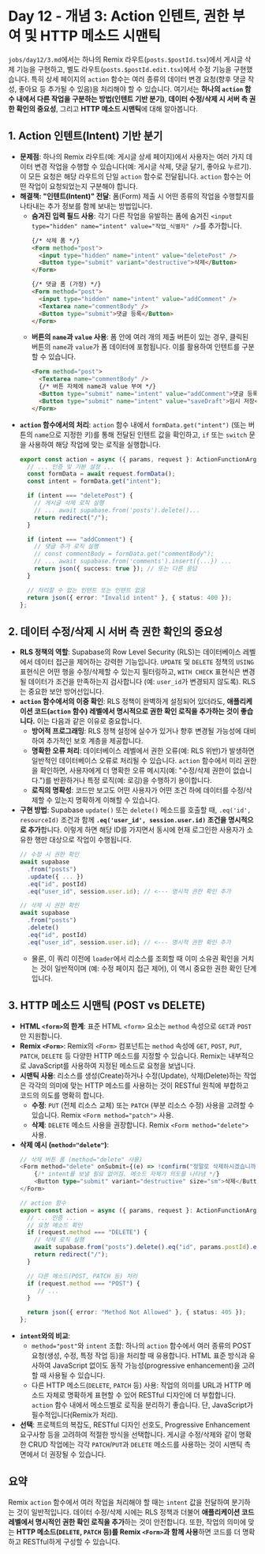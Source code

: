 # Day 12 - 개념 3: Action 인텐트, 권한 부여 및 HTTP 메소드 시맨틱

`jobs/day12/3.md`에서는 하나의 Remix 라우트(`posts.$postId.tsx`)에서 게시글 삭제 기능을 구현하고, 별도 라우트(`posts.$postId.edit.tsx`)에서 수정 기능을 구현했습니다. 특히 상세 페이지의 `action` 함수는 여러 종류의 데이터 변경 요청(향후 댓글 작성, 좋아요 등 추가될 수 있음)을 처리해야 할 수 있습니다. 여기서는 **하나의 `action` 함수 내에서 다른 작업을 구분하는 방법(인텐트 기반 분기)**, **데이터 수정/삭제 시 서버 측 권한 확인의 중요성**, 그리고 **HTTP 메소드 시맨틱**에 대해 알아봅니다.

## 1. Action 인텐트(Intent) 기반 분기

*   **문제점**: 하나의 Remix 라우트(예: 게시글 상세 페이지)에서 사용자는 여러 가지 데이터 변경 작업을 수행할 수 있습니다(예: 게시글 삭제, 댓글 달기, 좋아요 누르기). 이 모든 요청은 해당 라우트의 단일 `action` 함수로 전달됩니다. `action` 함수는 어떤 작업이 요청되었는지 구분해야 합니다.
*   **해결책: "인텐트(Intent)" 전달**: 폼(Form) 제출 시 어떤 종류의 작업을 수행할지를 나타내는 추가 정보를 함께 보내는 방법입니다.
    *   **숨겨진 입력 필드 사용**: 각기 다른 작업을 유발하는 폼에 숨겨진 `<input type="hidden" name="intent" value="작업_식별자" />`를 추가합니다.
        ```html
        {/* 삭제 폼 */}
        <Form method="post">
          <input type="hidden" name="intent" value="deletePost" />
          <Button type="submit" variant="destructive">삭제</Button>
        </Form>

        {/* 댓글 폼 (가정) */}
        <Form method="post">
          <input type="hidden" name="intent" value="addComment" />
          <Textarea name="commentBody" />
          <Button type="submit">댓글 등록</Button>
        </Form>
        ```
    *   **버튼의 `name`과 `value` 사용**: 폼 안에 여러 개의 제출 버튼이 있는 경우, 클릭된 버튼의 `name`과 `value`가 폼 데이터에 포함됩니다. 이를 활용하여 인텐트를 구분할 수 있습니다.
        ```html
        <Form method="post">
          <Textarea name="commentBody" />
          {/* 버튼 자체에 name과 value 부여 */}
          <Button type="submit" name="intent" value="addComment">댓글 등록</Button>
          <Button type="submit" name="intent" value="saveDraft">임시 저장</Button>
        </Form>
        ```
*   **`action` 함수에서의 처리**: `action` 함수 내에서 `formData.get("intent")` (또는 버튼의 `name`으로 지정한 키)를 통해 전달된 인텐트 값을 확인하고, `if` 또는 `switch` 문을 사용하여 해당 작업에 맞는 로직을 실행합니다.
    ```typescript
    export const action = async ({ params, request }: ActionFunctionArgs) => {
      // ... 인증 및 기본 설정 ...
      const formData = await request.formData();
      const intent = formData.get("intent");

      if (intent === "deletePost") {
        // 게시글 삭제 로직 실행
        // ... await supabase.from('posts').delete()...
        return redirect("/");
      }

      if (intent === "addComment") {
        // 댓글 추가 로직 실행
        // const commentBody = formData.get("commentBody");
        // ... await supabase.from('comments').insert({...}) ...
        return json({ success: true }); // 또는 다른 응답
      }

      // 처리할 수 없는 인텐트 또는 인텐트 없음
      return json({ error: "Invalid intent" }, { status: 400 });
    };
    ```

## 2. 데이터 수정/삭제 시 서버 측 권한 확인의 중요성

*   **RLS 정책의 역할**: Supabase의 Row Level Security (RLS)는 데이터베이스 레벨에서 데이터 접근을 제어하는 강력한 기능입니다. `UPDATE` 및 `DELETE` 정책의 `USING` 표현식은 어떤 행을 수정/삭제할 수 있는지 필터링하고, `WITH CHECK` 표현식은 변경될 데이터가 조건을 만족하는지 검사합니다 (예: `user_id`가 변경되지 않도록). RLS는 중요한 보안 방어선입니다.
*   **`action` 함수에서의 이중 확인**: RLS 정책이 완벽하게 설정되어 있더라도, **애플리케이션 코드(`action` 함수) 레벨에서 명시적으로 권한 확인 로직을 추가하는 것이 좋습니다.** 이는 다음과 같은 이유로 중요합니다.
    *   **방어적 프로그래밍**: RLS 정책 설정에 실수가 있거나 향후 변경될 가능성에 대비하여 추가적인 보호 계층을 제공합니다.
    *   **명확한 오류 처리**: 데이터베이스 레벨에서 권한 오류(예: RLS 위반)가 발생하면 일반적인 데이터베이스 오류로 처리될 수 있습니다. `action` 함수에서 미리 권한을 확인하면, 사용자에게 더 명확한 오류 메시지(예: "수정/삭제 권한이 없습니다.")를 반환하거나 특정 로직(예: 로깅)을 수행하기 용이합니다.
    *   **로직의 명확성**: 코드만 보고도 어떤 사용자가 어떤 조건 하에 데이터를 수정/삭제할 수 있는지 명확하게 이해할 수 있습니다.
*   **구현 방법**: Supabase `update()` 또는 `delete()` 메소드를 호출할 때, `.eq('id', resourceId)` 조건과 함께 **`.eq('user_id', session.user.id)` 조건을 명시적으로 추가**합니다. 이렇게 하면 해당 ID를 가지면서 동시에 현재 로그인한 사용자가 소유한 행만 대상으로 작업이 수행됩니다.
    ```typescript
    // 수정 시 권한 확인
    await supabase
      .from("posts")
      .update({ ... })
      .eq("id", postId)
      .eq("user_id", session.user.id); // <--- 명시적 권한 확인 추가

    // 삭제 시 권한 확인
    await supabase
      .from("posts")
      .delete()
      .eq("id", postId)
      .eq("user_id", session.user.id); // <--- 명시적 권한 확인 추가
    ```
    *   물론, 이 쿼리 이전에 `loader`에서 리소스를 조회할 때 이미 소유권 확인을 거치는 것이 일반적이며 (예: 수정 페이지 접근 제어), 이 역시 중요한 권한 확인 단계입니다.

## 3. HTTP 메소드 시맨틱 (POST vs DELETE)

*   **HTML `<form>`의 한계**: 표준 HTML `<form>` 요소는 `method` 속성으로 `GET`과 `POST`만 지원합니다.
*   **Remix `<Form>`**: Remix의 `<Form>` 컴포넌트는 `method` 속성에 `GET`, `POST`, `PUT`, `PATCH`, `DELETE` 등 다양한 HTTP 메소드를 지정할 수 있습니다. Remix는 내부적으로 JavaScript를 사용하여 지정된 메소드로 요청을 보냅니다.
*   **시맨틱 사용**: 리소스를 생성(Create)하거나 수정(Update), 삭제(Delete)하는 작업은 각각의 의미에 맞는 HTTP 메소드를 사용하는 것이 RESTful 원칙에 부합하고 코드의 의도를 명확히 합니다.
    *   **수정**: `PUT` (전체 리소스 교체) 또는 `PATCH` (부분 리소스 수정) 사용을 고려할 수 있습니다. Remix `<Form method="patch">` 사용.
    *   **삭제**: `DELETE` 메소드 사용을 권장합니다. Remix `<Form method="delete">` 사용.
*   **삭제 예시 (`method="delete"`)**:
    ```typescript
    // 삭제 버튼 폼 (method="delete" 사용)
    <Form method="delete" onSubmit={(e) => !confirm("정말로 삭제하시겠습니까?") && e.preventDefault()}>
        {/* intent를 보낼 필요 없어짐. 메소드 자체가 의도를 나타냄 */}
        <Button type="submit" variant="destructive" size="sm">삭제</Button>
    </Form>

    // action 함수
    export const action = async ({ params, request }: ActionFunctionArgs) => {
      // ... 인증 ...
      // 요청 메소드 확인
      if (request.method === "DELETE") {
        // 삭제 로직 실행
        await supabase.from("posts").delete().eq("id", params.postId).eq("user_id", session.user.id);
        return redirect("/");
      }

      // 다른 메소드(POST, PATCH 등) 처리
      if (request.method === "POST") {
         // ...
      }

      return json({ error: "Method Not Allowed" }, { status: 405 });
    };
    ```
*   **`intent`와의 비교**:
    *   `method="post"`와 `intent` 조합: 하나의 `action` 함수에서 여러 종류의 POST 요청(생성, 수정, 특정 작업 등)을 처리할 때 유용합니다. HTML 표준 방식과 유사하여 JavaScript 없이도 동작 가능성(progressive enhancement)을 고려할 때 사용될 수 있습니다.
    *   다른 HTTP 메소드(`DELETE`, `PATCH` 등) 사용: 작업의 의미를 URL과 HTTP 메소드 자체로 명확하게 표현할 수 있어 RESTful 디자인에 더 부합합니다. `action` 함수 내에서 메소드별로 로직을 분리하기 좋습니다. 단, JavaScript가 필수적입니다(Remix가 처리).
*   **선택**: 프로젝트의 복잡도, RESTful 디자인 선호도, Progressive Enhancement 요구사항 등을 고려하여 적절한 방식을 선택합니다. 게시글 수정/삭제와 같이 명확한 CRUD 작업에는 각각 `PATCH`/`PUT`과 `DELETE` 메소드를 사용하는 것이 시맨틱 측면에서 더 권장될 수 있습니다.

## 요약

Remix `action` 함수에서 여러 작업을 처리해야 할 때는 `intent` 값을 전달하여 분기하는 것이 일반적입니다. 데이터 수정/삭제 시에는 RLS 정책과 더불어 **애플리케이션 코드 레벨에서 명시적인 권한 확인 로직을 추가**하는 것이 안전합니다. 또한, 작업의 의미에 맞는 **HTTP 메소드(`DELETE`, `PATCH` 등)를 Remix `<Form>`과 함께 사용**하면 코드를 더 명확하고 RESTful하게 구성할 수 있습니다. 